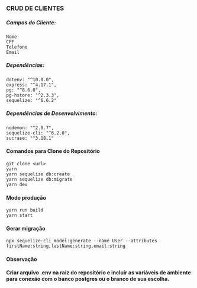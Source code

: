 ### CRUD DE CLIENTES

##### Campos do Cliente:

	Nome
	CPF
	Telefone
	Email


##### Dependências:

	dotenv: "^10.0.0",
	express: "^4.17.1",
	pg: "^8.6.0",
	pg-hstore: "^2.3.3",
	sequelize: "^6.6.2"

##### Dependências de Desenvolvimento:

	nodemon: "^2.0.7",
	sequelize-cli: "^6.2.0",
	sucrase: "^3.18.1"


#### Comandos para Clone do Repositório 

```github
git clone <url>
yarn
yarn sequelize db:create
yarn sequelize db:migrate
yarn dev
```

#### Modo produção
```github
yarn run build
yarn start
```

#### Gerar migração
```github
npx sequelize-cli model:generate --name User --attributes firstName:string,lastName:string,email:string
```


#### Observação

**Criar arquivo .env na raiz do repositório e incluir as variáveis de ambiente para conexão com o banco postgres ou o branco de sua escolha.**
